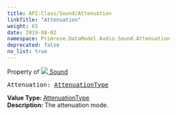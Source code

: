 ```yaml
---
title: API:Class/Sound/Attenuation
linkTitle: "Attenuation"
weight: 65
date: 2019-08-02
namespace: Primrose.DataModel.Audio.Sound.Attenuation
deprecated: false
no_list: true
---
```

Property of <a href="/docs/api-reference/Class/Sound"><img src="/icons/silk/sound.png"/>&nbsp;Sound</a>
<pre class="method-declaration">
Attenuation: <a class="type" href="/docs/api-reference/Enum/AttenuationType">AttenuationType</a></pre>
<b>Value Type: </b>
<a class="type" href="/docs/api-reference/Enum/AttenuationType">AttenuationType</a>
<br/>
<b>Description: </b>
The attenuation mode.

